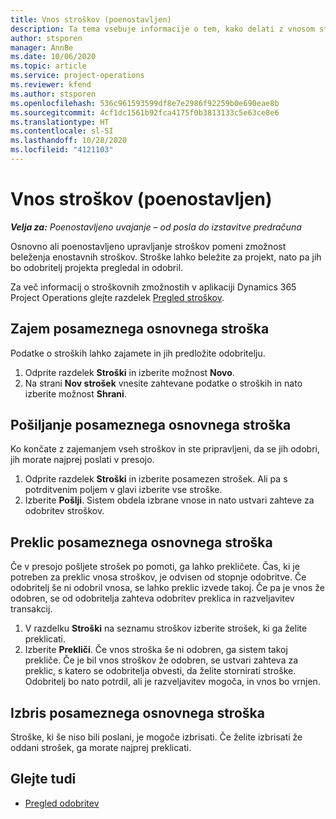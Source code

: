 ```yaml
---
title: Vnos stroškov (poenostavljen)
description: Ta tema vsebuje informacije o tem, kako delati z vnosom stroškov v poenostavljeni uvedbi.
author: stsporen
manager: AnnBe
ms.date: 10/06/2020
ms.topic: article
ms.service: project-operations
ms.reviewer: kfend
ms.author: stsporen
ms.openlocfilehash: 536c961593599df8e7e2986f92259b0e690eae8b
ms.sourcegitcommit: 4cf1dc1561b92fca4175f0b3813133c5e63ce8e6
ms.translationtype: HT
ms.contentlocale: sl-SI
ms.lasthandoff: 10/28/2020
ms.locfileid: "4121103"
---
```

# <a name="expense-entry-lite"></a>Vnos stroškov (poenostavljen)

_**Velja za:** Poenostavljeno uvajanje – od posla do izstavitve predračuna_

Osnovno ali poenostavljeno upravljanje stroškov pomeni zmožnost beleženja enostavnih stroškov. Stroške lahko beležite za projekt, nato pa jih bo odobritelj projekta pregledal in odobril.

Za več informacij o stroškovnih zmožnostih v aplikaciji Dynamics 365 Project Operations glejte razdelek [Pregled stroškov](expense-overview.md).

## <a name="capture-a-basic-expense"></a>Zajem posameznega osnovnega stroška

Podatke o stroških lahko zajamete in jih predložite odobritelju.

1. Odprite razdelek **Stroški** in izberite možnost **Novo**.
2. Na strani **Nov strošek** vnesite zahtevane podatke o stroških in nato izberite možnost **Shrani**.

## <a name="submit-a-basic-expense"></a>Pošiljanje posameznega osnovnega stroška

Ko končate z zajemanjem vseh stroškov in ste pripravljeni, da se jih odobri, jih morate najprej poslati v presojo.

1. Odprite razdelek **Stroški** in izberite posamezen strošek. Ali pa s potrditvenim poljem v glavi izberite vse stroške.
2. Izberite **Pošlji**. Sistem obdela izbrane vnose in nato ustvari zahteve za odobritev stroškov.

## <a name="recall-a-basic-expense"></a>Preklic posameznega osnovnega stroška

Če v presojo pošljete strošek po pomoti, ga lahko prekličete. Čas, ki je potreben za preklic vnosa stroškov, je odvisen od stopnje odobritve.  Če odobritelj še ni odobril vnosa, se lahko preklic izvede takoj. Če pa je vnos že odobren, se od odobritelja zahteva odobritev preklica in razveljavitev transakcij.

1. V razdelku **Stroški** na seznamu stroškov izberite strošek, ki ga želite preklicati.
2. Izberite **Prekliči**. Če vnos stroška še ni odobren, ga sistem takoj prekliče. Če je bil vnos stroškov že odobren, se ustvari zahteva za preklic, s katero se odobritelja obvesti, da želite stornirati stroške. Odobritelj bo nato potrdil, ali je razveljavitev mogoča, in vnos bo vrnjen.

## <a name="delete-a-basic-expense"></a>Izbris posameznega osnovnega stroška

Stroške, ki še niso bili poslani, je mogoče izbrisati. Če želite izbrisati že oddani strošek, ga morate najprej preklicati.

## <a name="see-also"></a>Glejte tudi

- [Pregled odobritev](../approvals/approvals-overview.md)
